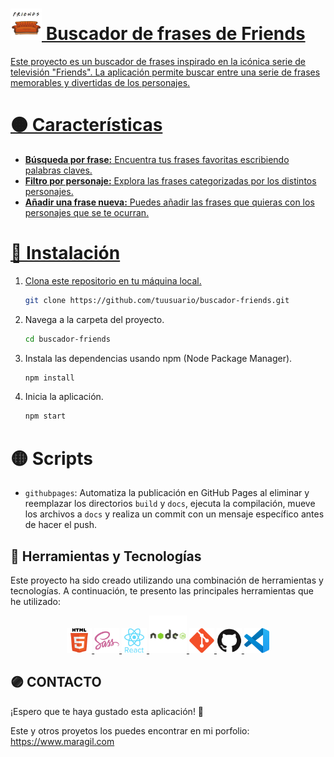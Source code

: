 # <a href="https://friends-phrase-search-engine.maragil.com/" target="_blank" rel="noreferrer"> <img src="src/img/sofa.jpg" alt="logo" width="50" height="50"/> Buscador de frases de Friends

Este proyecto es un buscador de frases inspirado en la icónica serie de televisión "Friends". 
La aplicación permite buscar entre una serie de frases memorables y divertidas de los personajes.

# 🟠 Características

- **Búsqueda por frase:** Encuentra tus frases favoritas escribiendo palabras claves.
- **Filtro por personaje:** Explora las frases categorizadas por los distintos personajes.
- **Añadir una frase nueva:** Puedes añadir las frases que quieras con los personajes que se te ocurran.

# 🔵 Instalación

1. Clona este repositorio en tu máquina local.
   ```bash
   git clone https://github.com/tuusuario/buscador-friends.git
   ```
2. Navega a la carpeta del proyecto.
   ```bash
   cd buscador-friends
   ```
3. Instala las dependencias usando npm (Node Package Manager).
    ```bash
    npm install
    ```
4. Inicia la aplicación.
    ```bash
    npm start
    ```

# 🟡 Scripts

- `githubpages`: Automatiza la publicación en GitHub Pages al eliminar y reemplazar los directorios `build` y `docs`, ejecuta la compilación, mueve los archivos a `docs` y realiza un commit con un mensaje específico antes de hacer el push.

## 🔴 Herramientas y Tecnologías

Este proyecto ha sido creado utilizando una combinación de herramientas y tecnologías. A continuación, te presento las principales herramientas que he utilizado:

<p align= 'center'>
<a href="https://www.w3schools.com/html/" target="_blank" rel="noreferrer"> <img src="https://raw.githubusercontent.com/devicons/devicon/master/icons/html5/html5-original-wordmark.svg" alt="html5" width="40" height="40"/> </a>
 <a href="https://sass-lang.com" target="_blank" rel="noreferrer"> <img src="https://raw.githubusercontent.com/devicons/devicon/master/icons/sass/sass-original.svg" alt="sass" width="40" height="40"/> </a> 
 <a href="https://reactjs.org/" target="_blank" rel="noreferrer"> <img src="https://raw.githubusercontent.com/devicons/devicon/master/icons/react/react-original-wordmark.svg" alt="react" width="40" height="40"/> </a>
 <a href="https://nodejs.org" target="_blank" rel="noreferrer"> <img src="https://raw.githubusercontent.com/devicons/devicon/master/icons/nodejs/nodejs-original-wordmark.svg" alt="nodejs" width="60" height="60"/> </a>
 <a href="https://git-scm.com/" target="_blank" rel="noreferrer"> <img src="https://raw.githubusercontent.com/devicons/devicon/master/icons/git/git-original.svg" alt="git" width="40" height="40"/> </a>  
 <a href="https://github.com/" target="_blank" rel="noreferrer"> <img src="https://raw.githubusercontent.com/devicons/devicon/master/icons/github/github-original.svg" width="40" height="40"/> </a>
 <a href="https://code.visualstudio.com/" target="_blank" rel="noreferrer"> <img src="https://raw.githubusercontent.com/devicons/devicon/master/icons/vscode/vscode-original.svg" alt="vscode" width="40" height="40"/> </a>
</p>

## 🟣 CONTACTO
¡Espero que te haya gustado esta aplicación! 💚

Este y otros proyetos los puedes encontrar en mi porfolio: <a href="https://www.maragil.com" target="_blank" rel="noreferrer"> <a/> 
<https://www.maragil.com> 

<!--<a href="https://www.maragil.com" target="_blank" rel="noreferrer"> <img src="images/porfolio(tiny).png" alt="html5" width="300" height="150"/>-->
